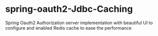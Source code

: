 # spring-oauth2-Jdbc-Caching
Spring Oauth2 Authorization server implementation with beautiful UI to configure and enabled Redis cache to ease the performance
